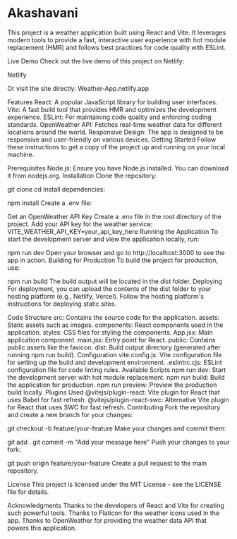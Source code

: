 # Akashavani
This project is a weather application built using React and Vite. It leverages modern tools to provide a fast, interactive user experience with hot module replacement (HMR) and follows best practices for code quality with ESLint.

Live Demo
Check out the live demo of this project on Netlify:

Netlify

Or visit the site directly: Weather-App.netlify.app

Features
React: A popular JavaScript library for building user interfaces.
Vite: A fast build tool that provides HMR and optimizes the development experience.
ESLint: For maintaining code quality and enforcing coding standards.
OpenWeather API: Fetches real-time weather data for different locations around the world.
Responsive Design: The app is designed to be responsive and user-friendly on various devices.
Getting Started
Follow these instructions to get a copy of the project up and running on your local machine.

Prerequisites
Node.js: Ensure you have Node.js installed. You can download it from nodejs.org.
Installation
Clone the repository:

git clone <repository-url>
cd <project-folder>
Install dependencies:

npm install
Create a .env file:

Get an OpenWeather API Key
Create a .env file in the root directory of the project.
Add your API key for the weather service:
VITE_WEATHER_API_KEY=your_api_key_here
Running the Application
To start the development server and view the application locally, run:

npm run dev
Open your browser and go to http://localhost:3000 to see the app in action.
Building for Production
To build the project for production, use:

npm run build
The build output will be located in the dist folder.
Deploying
For deployment, you can upload the contents of the dist folder to your hosting platform (e.g., Netlify, Vercel). Follow the hosting platform's instructions for deploying static sites.

Code Structure
src: Contains the source code for the application.
assets: Static assets such as images.
components: React components used in the application.
styles: CSS files for styling the components.
App.jsx: Main application component.
main.jsx: Entry point for React.
public: Contains public assets like the favicon.
dist: Build output directory (generated after running npm run build).
Configuration
vite.config.js: Vite configuration file for setting up the build and development environment.
.eslintrc.cjs: ESLint configuration file for code linting rules.
Available Scripts
npm run dev: Start the development server with hot module replacement.
npm run build: Build the application for production.
npm run preview: Preview the production build locally.
Plugins Used
@vitejs/plugin-react: Vite plugin for React that uses Babel for fast refresh.
@vitejs/plugin-react-swc: Alternative Vite plugin for React that uses SWC for fast refresh.
Contributing
Fork the repository and create a new branch for your changes:

git checkout -b feature/your-feature
Make your changes and commit them:

git add .
git commit -m "Add your message here"
Push your changes to your fork:

git push origin feature/your-feature
Create a pull request to the main repository.

License
This project is licensed under the MIT License - see the LICENSE file for details.

Acknowledgments
Thanks to the developers of React and Vite for creating such powerful tools.
Thanks to Flaticon for the weather icons used in the app.
Thanks to OpenWeather for providing the weather data API that powers this application.
